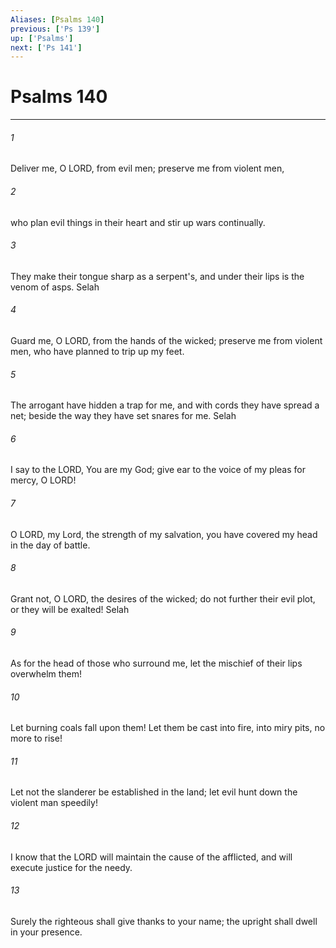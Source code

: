 ```yaml
---
Aliases: [Psalms 140]
previous: ['Ps 139']
up: ['Psalms']
next: ['Ps 141']
---
```

# Psalms 140

***

 

###### 1 
Deliver me, O LORD, from evil men; 
 preserve me from violent men, 
 
 

###### 2 
who plan evil things in their heart 
 and stir up wars continually. 
 
 

###### 3 
They make their tongue sharp as a serpent's, 
 and under their lips is the venom of asps. Selah
 
 

###### 4 
Guard me, O LORD, from the hands of the wicked; 
 preserve me from violent men, 
 who have planned to trip up my feet. 
 
 

###### 5 
The arrogant have hidden a trap for me, 
 and with cords they have spread a net; 
 beside the way they have set snares for me. Selah
 
 

###### 6 
I say to the LORD, You are my God; 
 give ear to the voice of my pleas for mercy, O LORD! 
 
 

###### 7 
O LORD, my Lord, the strength of my salvation, 
 you have covered my head in the day of battle. 
 
 

###### 8 
Grant not, O LORD, the desires of the wicked; 
 do not further their evil plot, or they will be exalted! Selah
 
 

###### 9 
As for the head of those who surround me, 
 let the mischief of their lips overwhelm them! 
 
 

###### 10 
Let burning coals fall upon them! 
 Let them be cast into fire, 
 into miry pits, no more to rise! 
 
 

###### 11 
Let not the slanderer be established in the land; 
 let evil hunt down the violent man speedily!
 
 

###### 12 
I know that the LORD will maintain the cause of the afflicted, 
 and will execute justice for the needy. 
 
 

###### 13 
Surely the righteous shall give thanks to your name; 
 the upright shall dwell in your presence.
 
